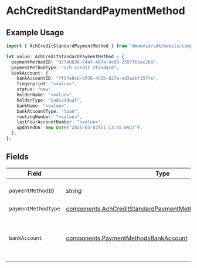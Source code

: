 # AchCreditStandardPaymentMethod

## Example Usage

```typescript
import { AchCreditStandardPaymentMethod } from "@moovio/sdk/models/components";

let value: AchCreditStandardPaymentMethod = {
  paymentMethodID: "927a0836-74af-4b7a-9c60-2557fb5ac2b9",
  paymentMethodType: "ach-credit-standard",
  bankAccount: {
    bankAccountID: "ff5fe8cb-b736-4d3b-827e-cd3aabf157fe",
    fingerprint: "<value>",
    status: "new",
    holderName: "<value>",
    holderType: "individual",
    bankName: "<value>",
    bankAccountType: "loan",
    routingNumber: "<value>",
    lastFourAccountNumber: "<value>",
    updatedOn: new Date("2025-03-02T11:13:45.697Z"),
  },
};
```

## Fields

| Field                                                                                                                                    | Type                                                                                                                                     | Required                                                                                                                                 | Description                                                                                                                              |
| ---------------------------------------------------------------------------------------------------------------------------------------- | ---------------------------------------------------------------------------------------------------------------------------------------- | ---------------------------------------------------------------------------------------------------------------------------------------- | ---------------------------------------------------------------------------------------------------------------------------------------- |
| `paymentMethodID`                                                                                                                        | *string*                                                                                                                                 | :heavy_check_mark:                                                                                                                       | ID of the payment method.                                                                                                                |
| `paymentMethodType`                                                                                                                      | [components.AchCreditStandardPaymentMethodPaymentMethodType](../../models/components/achcreditstandardpaymentmethodpaymentmethodtype.md) | :heavy_check_mark:                                                                                                                       | N/A                                                                                                                                      |
| `bankAccount`                                                                                                                            | [components.PaymentMethodsBankAccount](../../models/components/paymentmethodsbankaccount.md)                                             | :heavy_check_mark:                                                                                                                       | A bank account as contained within a payment method.                                                                                     |